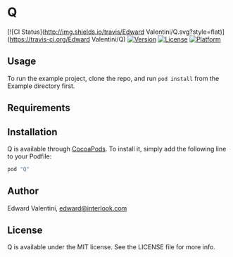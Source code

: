 # Q

[![CI Status](http://img.shields.io/travis/Edward Valentini/Q.svg?style=flat)](https://travis-ci.org/Edward Valentini/Q)
[![Version](https://img.shields.io/cocoapods/v/Q.svg?style=flat)](http://cocoapods.org/pods/Q)
[![License](https://img.shields.io/cocoapods/l/Q.svg?style=flat)](http://cocoapods.org/pods/Q)
[![Platform](https://img.shields.io/cocoapods/p/Q.svg?style=flat)](http://cocoapods.org/pods/Q)

## Usage

To run the example project, clone the repo, and run `pod install` from the Example directory first.

## Requirements

## Installation

Q is available through [CocoaPods](http://cocoapods.org). To install
it, simply add the following line to your Podfile:

```ruby
pod "Q"
```

## Author

Edward Valentini, edward@interlook.com

## License

Q is available under the MIT license. See the LICENSE file for more info.
